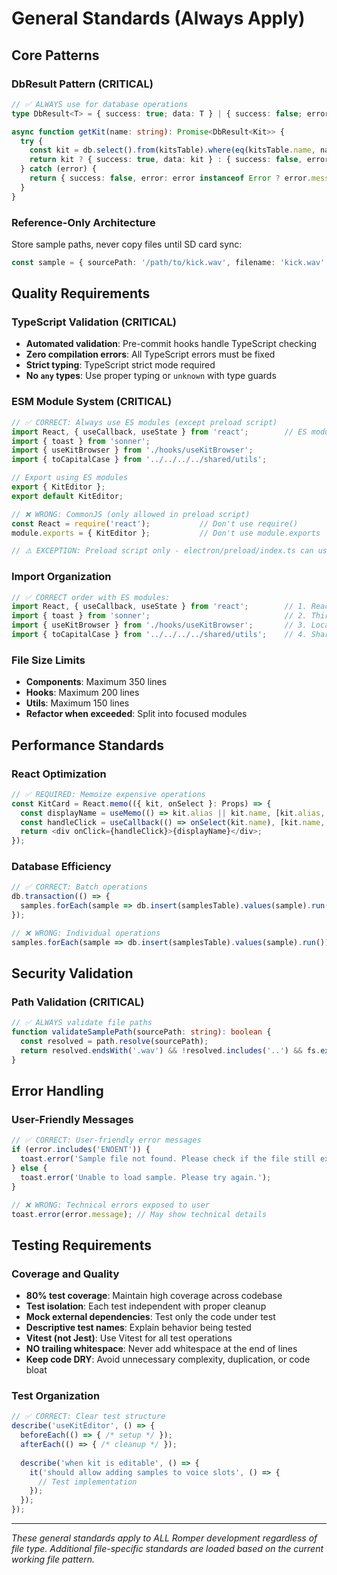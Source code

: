 # General Standards (Always Apply)

## Core Patterns

### DbResult Pattern (CRITICAL)
```typescript
// ✅ ALWAYS use for database operations
type DbResult<T> = { success: true; data: T } | { success: false; error: string };

async function getKit(name: string): Promise<DbResult<Kit>> {
  try {
    const kit = db.select().from(kitsTable).where(eq(kitsTable.name, name)).get();
    return kit ? { success: true, data: kit } : { success: false, error: 'Kit not found' };
  } catch (error) {
    return { success: false, error: error instanceof Error ? error.message : 'Unknown error' };
  }
}
```

### Reference-Only Architecture
Store sample paths, never copy files until SD card sync:
```typescript
const sample = { sourcePath: '/path/to/kick.wav', filename: 'kick.wav' };
```

## Quality Requirements

### TypeScript Validation (CRITICAL)
- **Automated validation**: Pre-commit hooks handle TypeScript checking
- **Zero compilation errors**: All TypeScript errors must be fixed
- **Strict typing**: TypeScript strict mode required
- **No `any` types**: Use proper typing or `unknown` with type guards

### ESM Module System (CRITICAL)
```typescript
// ✅ CORRECT: Always use ES modules (except preload script)
import React, { useCallback, useState } from 'react';        // ES module imports
import { toast } from 'sonner';                              
import { useKitBrowser } from './hooks/useKitBrowser';       
import { toCapitalCase } from '../../../../shared/utils';    

// Export using ES modules
export { KitEditor };
export default KitEditor;

// ❌ WRONG: CommonJS (only allowed in preload script)
const React = require('react');           // Don't use require()
module.exports = { KitEditor };           // Don't use module.exports

// ⚠️ EXCEPTION: Preload script only - electron/preload/index.ts can use CommonJS
```

### Import Organization
```typescript
// ✅ CORRECT order with ES modules:
import React, { useCallback, useState } from 'react';        // 1. React
import { toast } from 'sonner';                              // 2. Third-party
import { useKitBrowser } from './hooks/useKitBrowser';       // 3. Local relative
import { toCapitalCase } from '../../../../shared/utils';    // 4. Shared absolute
```

### File Size Limits
- **Components**: Maximum 350 lines
- **Hooks**: Maximum 200 lines  
- **Utils**: Maximum 150 lines
- **Refactor when exceeded**: Split into focused modules

## Performance Standards

### React Optimization
```typescript
// ✅ REQUIRED: Memoize expensive operations
const KitCard = React.memo(({ kit, onSelect }: Props) => {
  const displayName = useMemo(() => kit.alias || kit.name, [kit.alias, kit.name]);
  const handleClick = useCallback(() => onSelect(kit.name), [kit.name, onSelect]);
  return <div onClick={handleClick}>{displayName}</div>;
});
```

### Database Efficiency
```typescript
// ✅ CORRECT: Batch operations
db.transaction(() => {
  samples.forEach(sample => db.insert(samplesTable).values(sample).run());
});

// ❌ WRONG: Individual operations
samples.forEach(sample => db.insert(samplesTable).values(sample).run());
```

## Security Validation

### Path Validation (CRITICAL)
```typescript
// ✅ ALWAYS validate file paths
function validateSamplePath(sourcePath: string): boolean {
  const resolved = path.resolve(sourcePath);
  return resolved.endsWith('.wav') && !resolved.includes('..') && fs.existsSync(resolved);
}
```

## Error Handling

### User-Friendly Messages
```typescript
// ✅ CORRECT: User-friendly error messages
if (error.includes('ENOENT')) {
  toast.error('Sample file not found. Please check if the file still exists.');
} else {
  toast.error('Unable to load sample. Please try again.');
}

// ❌ WRONG: Technical errors exposed to user
toast.error(error.message); // May show technical details
```

## Testing Requirements

### Coverage and Quality
- **80% test coverage**: Maintain high coverage across codebase
- **Test isolation**: Each test independent with proper cleanup
- **Mock external dependencies**: Test only the code under test
- **Descriptive test names**: Explain behavior being tested
- **Vitest (not Jest)**: Use Vitest for all test operations
- **NO trailing whitespace**: Never add whitespace at the end of lines
- **Keep code DRY**: Avoid unnecessary complexity, duplication, or code bloat

### Test Organization
```typescript
// ✅ CORRECT: Clear test structure
describe('useKitEditor', () => {
  beforeEach(() => { /* setup */ });
  afterEach(() => { /* cleanup */ });
  
  describe('when kit is editable', () => {
    it('should allow adding samples to voice slots', () => {
      // Test implementation
    });
  });
});
```

---

*These general standards apply to ALL Romper development regardless of file type. Additional file-specific standards are loaded based on the current working file pattern.*
